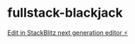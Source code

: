 # fullstack-blackjack

[Edit in StackBlitz next generation editor ⚡️](https://stackblitz.com/~/github.com/Abdulkvng/fullstack-blackjack)